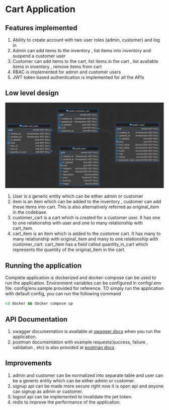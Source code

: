 # Cart Application

## Features implemented
1. Ability to create account with two user roles (admin, customer) and log in
2. Admin can add items to the inventory , list items into inventory and suspend a customer user
3. Customer can add items to the cart, list items in the cart , list available items in inventory , remove items from cart
4. RBAC is implemented for admin and customer users
5. JWT token based authentication is implemented for all the APIs

## Low level design
![](lld.png)
1. User is a generic entity which can be either admin or customer
2. item is an item which can be added to the inventory , customer can add these items into cart. This is also alternatively referred as original_item in the codebase.
3. customer_cart is a cart which is created for a customer user. It has one to one relationship with user and one to many relationship with cart_item.
4. cart_item is an item which is added to the customer cart. It has  many to many relationship with original_item and many to one relationship with customer_cart. cart_item has a field called quantity_in_cart which represents the quantity of the original_item in the cart.

## Running the application
Complete application is dockerized and docker-compose can be used to run the application.
Environment variables can be configured in config/.env file. config/env.sample provided for reference.
TO simply run the application with default config, you can run the following command
```bash
cd docker && docker compose up
```

## API Documentation
1. swagger documentation is available at [swagger docs](http://localhost:9999/docs) when you run the application.
2. postman documentation with example requests(success, failure , validation , etc) is also provided at [postman docs](https://documenter.getpostman.com/view/15455073/2s93XsXmE8)

## Improvements
1. admin and customer can be normalized into separate table and user can be a generic entity which can be either admin or customer.
2. signup api can be made more secure right now it is open api and anyone can signup as admin or customer.
3. logout api can be implemented to invalidate the jwt token.
4. redis to improve the performance of the application.